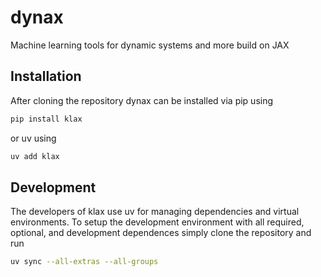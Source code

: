 # dynax
Machine learning tools for dynamic systems and more build on JAX



## Installation

After cloning the repository dynax can be installed via pip using

```bash
pip install klax
```

or uv using

```bash
uv add klax
```

## Development

The developers of klax use uv for managing dependencies and virtual environments. To setup the development environment with all required, optional, and development dependences simply clone the repository and run 

```bash
uv sync --all-extras --all-groups
```